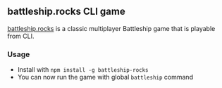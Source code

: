 ## battleship.rocks CLI game

[battleship.rocks](https://battleship.rocks) is a classic multiplayer Battleship game that is playable from CLI. 


### Usage

-   Install with `npm install -g battleship-rocks`
-   You can now run the game with global `battleship` command

